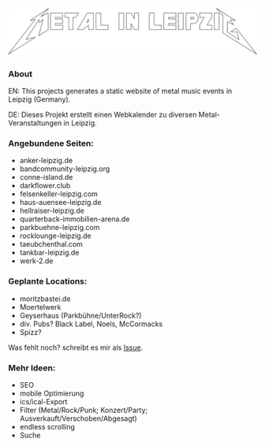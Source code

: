 # [![metal-in-leipzig.de](public/img/logo.svg "metal-in-leipzig.de")](https://metal-in-leipzig.de)

### About
EN: This projects generates a static website of metal music events in Leipzig (Germany).

DE: Dieses Projekt erstellt einen Webkalender zu diversen Metal-Veranstaltungen in Leipzig.

### Angebundene Seiten:
- anker-leipzig.de
- bandcommunity-leipzig.org
- conne-island.de
- darkflower.club
- felsenkeller-leipzig.com
- haus-auensee-leipzig.de
- hellraiser-leipzig.de
- quarterback-immobilien-arena.de
- parkbuehne-leipzig.com
- rocklounge-leipzig.de
- taeubchenthal.com
- tankbar-leipzig.de
- werk-2.de

### Geplante Locations:
- moritzbastei.de
- Moertelwerk
- Geyserhaus (Parkbühne/UnterRock?)
- div. Pubs? Black Label, Noels, McCormacks
- Spizz?

Was fehlt noch? schreibt es mir als [Issue](https://github.com/Knochenmarc/metal-in-leipzig/issues).

### Mehr Ideen:
- SEO
- mobile Optimierung
- ics/ical-Export
- Filter (Metal/Rock/Punk; Konzert/Party; Ausverkauft/Verschoben/Abgesagt)
- endless scrolling
- Suche